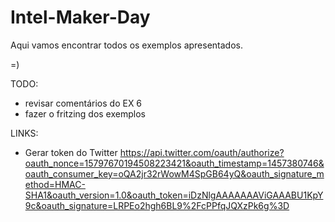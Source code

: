 # Intel-Maker-Day

Aqui vamos encontrar todos os exemplos apresentados.

=)

TODO:
- revisar comentários do EX 6
- fazer o fritzing dos exemplos

LINKS:

- Gerar token do Twitter
 https://api.twitter.com/oauth/authorize?oauth_nonce=15797670194508223421&oauth_timestamp=1457380746&oauth_consumer_key=oQA2jr32rWowM4SpGB64yQ&oauth_signature_method=HMAC-SHA1&oauth_version=1.0&oauth_token=iDzNlgAAAAAAAViGAAABU1KpY9c&oauth_signature=LRPEo2hgh6BL9%2FcPPfqJQXzPk6g%3D
